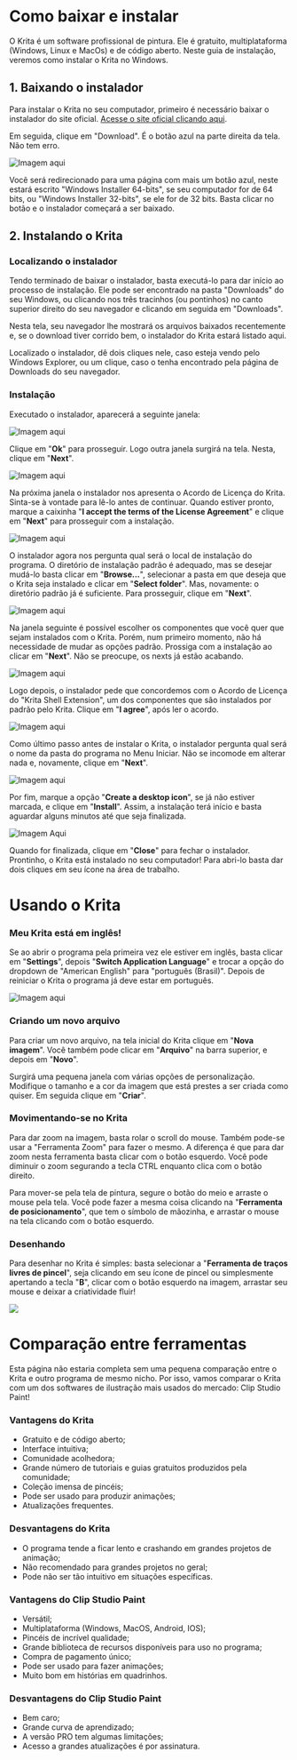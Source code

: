 # Como baixar e instalar
O Krita é um software profissional de pintura. Ele é gratuito, multiplataforma (Windows, Linux e MacOs) e de código aberto. Neste guia de instalação, veremos como instalar o Krita no Windows.
## 1. Baixando o instalador
Para instalar o Krita no seu computador, primeiro é necessário baixar o instalador do site oficial. [Acesse o site oficial clicando aqui](https://krita.org/en/).

Em seguida, clique em "Download". É o botão azul na parte direita da tela. Não tem erro.

![Imagem aqui]()

Você será redirecionado para uma página com mais um botão azul, neste estará escrito "Windows Installer 64-bits", se seu computador for de 64 bits, ou "Windows Installer 32-bits", se ele for de 32 bits. Basta clicar no botão e o instalador começará a ser baixado.
## 2. Instalando o Krita
### Localizando o instalador
Tendo terminado de baixar o instalador, basta executá-lo para dar início ao processo de instalação. Ele pode ser encontrado na pasta "Downloads" do seu Windows, ou clicando nos três tracinhos (ou pontinhos) no canto superior direito do seu navegador e clicando em seguida em "Downloads".

Nesta tela, seu navegador lhe mostrará os arquivos baixados recentemente e, se o download tiver corrido bem, o instalador do Krita estará listado aqui.

Localizado o instalador, dê dois cliques nele, caso esteja vendo pelo Windows Explorer, ou um clique, caso o tenha encontrado pela página de Downloads do seu navegador.
### Instalação
Executado o instalador, aparecerá a seguinte janela:

![Imagem aqui]()

Clique em "**Ok**" para prosseguir. Logo outra janela surgirá na tela. Nesta, clique em "**Next**".

![Imagem aqui]()

Na próxima janela o instalador nos apresenta o Acordo de Licença do Krita. Sinta-se à vontade para lê-lo antes de continuar. Quando estiver pronto, marque a caixinha "**I accept the terms of the License Agreement**" e clique em "**Next**" para prosseguir com a instalação.

![Imagem aqui]()

O instalador agora nos pergunta qual será o local de instalação do programa. O diretório de instalação padrão é adequado, mas se desejar mudá-lo basta clicar em "**Browse...**", selecionar a pasta em que deseja que o Krita seja instalado e clicar em "**Select folder**". Mas, novamente: o diretório padrão já é suficiente. Para prosseguir, clique em "**Next**".

![Imagem aqui]()

Na janela seguinte é possível escolher os componentes que você quer que sejam instalados com o Krita. Porém, num primeiro momento, não há necessidade de mudar as opções padrão. Prossiga com a instalação ao clicar em "**Next**". Não se preocupe, os nexts já estão acabando.

![Imagem aqui]()

Logo depois, o instalador pede que concordemos com o Acordo de Licença do "Krita Shell Extension", um dos componentes que são instalados por padrão pelo Krita. Clique em "**I agree**", após ler o acordo.

![Imagem aqui]()

Como último passo antes de instalar o Krita, o instalador pergunta qual será o nome da pasta do programa no Menu Iniciar. Não se incomode em alterar nada e, novamente, clique em "**Next**".

![Imagem aqui]()

Por fim, marque a opção "**Create a desktop icon**", se já não estiver marcada, e clique em "**Install**". Assim, a instalação terá início e basta aguardar alguns minutos até que seja finalizada.

![Imagem Aqui]()

Quando for finalizada, clique em "**Close**" para fechar o instalador. Prontinho, o Krita está instalado no seu computador! Para abri-lo basta dar dois cliques em seu ícone na área de trabalho.
# Usando o Krita
### Meu Krita está em inglês!
Se ao abrir o programa pela primeira vez ele estiver em inglês, basta clicar em "**Settings**", depois "**Switch Application Language**" e trocar a opção do dropdown de "American English" para "português (Brasil)". Depois de reiniciar o Krita o programa já deve estar em português.

![Imagem aqui](https://github.com/Yukari-san/justMarkdown/blob/main/assets/krita_print_01.png?raw=true)
### Criando um novo arquivo
Para criar um novo arquivo, na tela inicial do Krita clique em "**Nova imagem**". Você também pode clicar em "**Arquivo**" na barra superior, e depois em "**Novo**".

Surgirá uma pequena janela com várias opções de personalização. Modifique o tamanho e a cor da imagem que está prestes a ser criada como quiser. Em seguida clique em "**Criar**".
### Movimentando-se no Krita
Para dar zoom na imagem, basta rolar o scroll do mouse. Também pode-se usar a "Ferramenta Zoom" para fazer o mesmo. A diferença é que para dar zoom nesta ferramenta basta clicar com o botão esquerdo. Você pode diminuir o zoom segurando a tecla CTRL enquanto clica com o botão direito.

Para mover-se pela tela de pintura, segure o botão do meio e arraste o mouse pela tela. Você pode fazer a mesma coisa clicando na "**Ferramenta de posicionamento**", que tem o símbolo de mãozinha, e arrastar o mouse na tela clicando com o botão esquerdo.
### Desenhando
Para desenhar no Krita é simples: basta selecionar a "**Ferramenta de traços livres de pincel**", seja clicando em seu ícone de pincel ou simplesmente apertando a tecla "**B**", clicar com o botão esquerdo na imagem, arrastar seu mouse e deixar a criatividade fluir!

![](https://github.com/Yukari-san/justMarkdown/blob/main/assets/krita_print_03.png?raw=true)
# Comparação entre ferramentas
Esta página não estaria completa sem uma pequena comparação entre o Krita e outro programa de mesmo nicho. Por isso, vamos comparar o Krita com um dos softwares de ilustração mais usados do mercado: Clip Studio Paint!
### Vantagens do Krita
- Gratuito e de código aberto;
- Interface intuitiva;
- Comunidade acolhedora;
- Grande número de tutoriais e guias gratuitos produzidos pela comunidade;
- Coleção imensa de pincéis;
- Pode ser usado para produzir animações;
- Atualizações frequentes.
### Desvantagens do Krita
- O programa tende a ficar lento e crashando em grandes projetos de animação;
- Não recomendado para grandes projetos no geral;
- Pode não ser tão intuitivo em situações específicas.
### Vantagens do Clip Studio Paint
- Versátil;
- Multiplataforma (Windows, MacOS, Android, IOS);
- Pincéis de incrível qualidade;
- Grande biblioteca de recursos disponíveis para uso no programa;
- Compra de pagamento único;
- Pode ser usado para fazer animações;
- Muito bom em histórias em quadrinhos.
### Desvantagens do Clip Studio Paint
- Bem caro;
- Grande curva de aprendizado;
- A versão PRO tem algumas limitações;
- Acesso a grandes atualizações é por assinatura.
